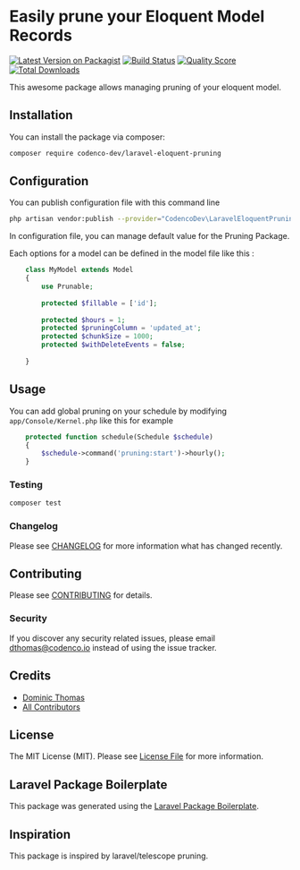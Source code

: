 # Easily prune your Eloquent Model Records

[![Latest Version on Packagist](https://img.shields.io/packagist/v/codenco-dev/laravel-eloquent-pruning.svg?style=flat-square)](https://packagist.org/packages/codenco-dev/laravel-eloquent-pruning)
[![Build Status](https://img.shields.io/travis/codenco-dev/laravel-eloquent-pruning/master.svg?style=flat-square)](https://travis-ci.org/codenco-dev/laravel-eloquent-pruning)
[![Quality Score](https://img.shields.io/scrutinizer/g/codenco-dev/laravel-eloquent-pruning.svg?style=flat-square)](https://scrutinizer-ci.com/g/codenco-dev/laravel-eloquent-pruning)
[![Total Downloads](https://img.shields.io/packagist/dt/codenco-dev/laravel-eloquent-pruning.svg?style=flat-square)](https://packagist.org/packages/codenco-dev/laravel-eloquent-pruning)

This awesome package allows managing pruning of your eloquent model.  

## Installation

You can install the package via composer:

```bash
composer require codenco-dev/laravel-eloquent-pruning
```

## Configuration

You can publish configuration file with this command line
```bash
php artisan vendor:publish --provider="CodencoDev\LaravelEloquentPruning\LaravelEloquentPruningServiceProvider" --tag="config"
```

In configuration file, you can manage default value for the Pruning Package.

Each options for a model can be defined in the model file like this : 

 ``` php
     class MyModel extends Model
     {
         use Prunable;
     
         protected $fillable = ['id'];
     
         protected $hours = 1;
         protected $pruningColumn = 'updated_at';
         protected $chunkSize = 1000;
         protected $withDeleteEvents = false;
     
     }
 ```

## Usage

You can add global pruning on your schedule by modifying `app/Console/Kernel.php` like this for example

``` php
    protected function schedule(Schedule $schedule)
    {
        $schedule->command('pruning:start')->hourly();
    }
```



### Testing

``` bash
composer test
```

### Changelog

Please see [CHANGELOG](CHANGELOG.md) for more information what has changed recently.

## Contributing

Please see [CONTRIBUTING](CONTRIBUTING.md) for details.

### Security

If you discover any security related issues, please email dthomas@codenco.io instead of using the issue tracker.

## Credits

- [Dominic Thomas](https://github.com/codenco-dev)
- [All Contributors](../../contributors)

## License

The MIT License (MIT). Please see [License File](LICENSE.md) for more information.

## Laravel Package Boilerplate

This package was generated using the [Laravel Package Boilerplate](https://laravelpackageboilerplate.com).

## Inspiration
This package is inspired by laravel/telescope pruning. 
